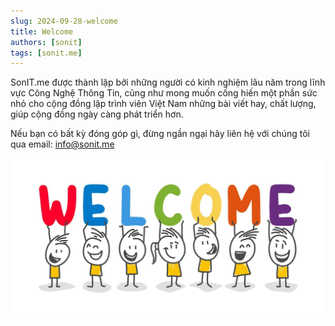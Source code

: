 ```yaml
---
slug: 2024-09-28-welcome
title: Welcome
authors: [sonit]
tags: [sonit.me]
---
```


SonIT.me được thành lập bởi những người có kinh nghiệm lâu năm trong lĩnh vực Công Nghệ Thông Tin, cũng như mong muốn cống hiến một phần sức nhỏ cho cộng đồng lập trình viên Việt Nam những bài viết hay, chất lượng, giúp cộng đồng ngày càng phát triển hơn.

<!-- truncate -->

Nếu bạn có bất kỳ đóng góp gì, đừng ngần ngại hãy liên hệ với chúng tôi qua email: info@sonit.me

![Welcome SonIT.me](./img/welcome-sonit-me.jpg)